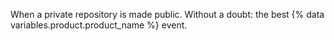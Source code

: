 When a private repository is made public.  Without a doubt: the best {% data variables.product.product_name %} event. 
